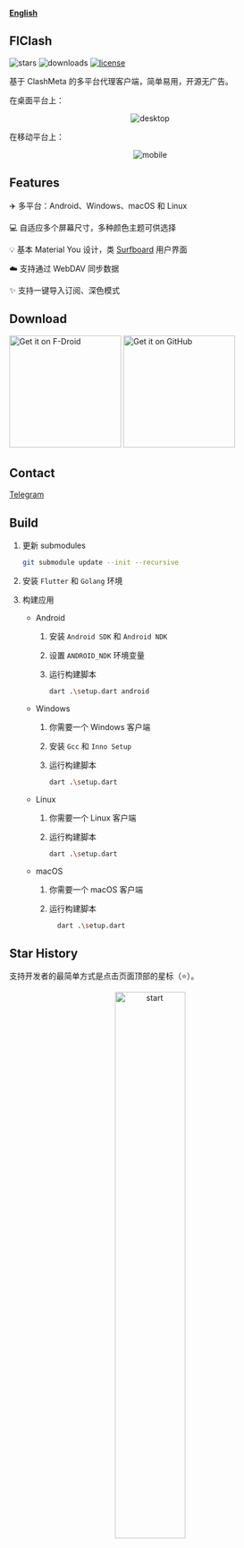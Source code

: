 <div>

[**English**](README.md)

</div>

## FlClash

<p style="text-align: left;">
    <img alt="stars" src="https://img.shields.io/github/stars/chen08209/FlClash?style=flat&logo=github"/>
    <img alt="downloads" src="https://img.shields.io/github/downloads/chen08209/FlClash/total?style=flat"/>
    <a href="LICENSE">
        <img alt="license" src="https://img.shields.io/github/license/chen08209/FlClash?style=flat"/>
    </a>
</p>

基于 ClashMeta 的多平台代理客户端，简单易用，开源无广告。

在桌面平台上：
<p style="text-align: center;">
    <img alt="desktop" src="snapshots/desktop.gif">
</p>

在移动平台上：
<p style="text-align: center;">
    <img alt="mobile" src="snapshots/mobile.gif">
</p>

## Features

✈️ 多平台：Android、Windows、macOS 和 Linux

💻 自适应多个屏幕尺寸，多种颜色主题可供选择

💡 基本 Material You 设计，类 [Surfboard](https://github.com/getsurfboard/surfboard) 用户界面

☁️ 支持通过 WebDAV 同步数据

✨ 支持一键导入订阅、深色模式

## Download

<a href="https://chen08209.github.io/FlClash-fdroid-repo/repo?fingerprint=789D6D32668712EF7672F9E58DEEB15FBD6DCEEC5AE7A4371EA72F2AAE8A12FD"><img alt="Get it on F-Droid" src="snapshots/get-it-on-fdroid.svg" width="200px"/></a> <a href="https://github.com/chen08209/FlClash/releases"><img alt="Get it on GitHub" src="snapshots/get-it-on-github.svg" width="200px"/></a>

## Contact

[Telegram](https://t.me/+G-veVtwBOl4wODc1)

## Build

1. 更新 submodules
   ```bash
   git submodule update --init --recursive
   ```

2. 安装 `Flutter` 和 `Golang` 环境

3. 构建应用

    - Android

        1. 安装 `Android SDK` 和 `Android NDK`

        2. 设置 `ANDROID_NDK` 环境变量

        3. 运行构建脚本

           ```bash
           dart .\setup.dart android
           ```

    - Windows

        1. 你需要一个 Windows 客户端

        2. 安装 `Gcc` 和 `Inno Setup`

        3. 运行构建脚本

           ```bash
           dart .\setup.dart	
           ```

    - Linux

        1. 你需要一个 Linux 客户端

        2. 运行构建脚本

           ```bash
           dart .\setup.dart	
           ```

    - macOS

        1. 你需要一个 macOS 客户端

        2. 运行构建脚本

           ```bash
             dart .\setup.dart	
           ```

## Star History

支持开发者的最简单方式是点击页面顶部的星标（⭐）。

<p style="text-align: center;">
    <a href="https://api.star-history.com/svg?repos=chen08209/FlClash&Date">
        <img alt="start" width=50% src="https://api.star-history.com/svg?repos=chen08209/FlClash&Date"/>
    </a>
</p>